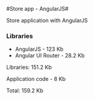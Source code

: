 #Store app - AngularJS#

Store application with AngularJS

### Libraries ###

* AngularJS - 123 Kb
* Angular UI Router - 28.2 Kb

Libraries: 151.2 Kb

Application code - 8 Kb

Total: 159.2 Kb